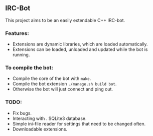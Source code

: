 ## IRC-Bot
This project aims to be an easily extendable C++ IRC-bot.

### Features:
* Extensions are dynamic libraries, which are loaded automatically.
* Extensions can be loaded, unloaded and updated while the bot is running.

### To compile the bot:
* Compile the core of the bot with ```make```.
* Compile the bot extension ```./manage.sh build bot```.
 * Otherwise the bot will just connect and ping out.

### TODO:
* Fix bugs.
* Interacting with . SQLite3 database.
* Simple ini-file reader for settings that need to be changed often.
* Downloadable extensions.

